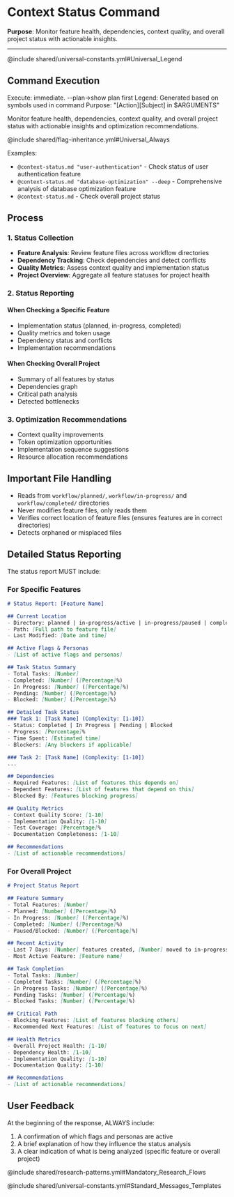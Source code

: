 # Context Status Command

**Purpose**: Monitor feature health, dependencies, context quality, and overall project status with actionable insights.

---

@include shared/universal-constants.yml#Universal_Legend

## Command Execution
Execute: immediate. --plan→show plan first
Legend: Generated based on symbols used in command
Purpose: "[Action][Subject] in $ARGUMENTS"

Monitor feature health, dependencies, context quality, and overall project status with actionable insights and optimization recommendations.

@include shared/flag-inheritance.yml#Universal_Always

Examples:
- `@context-status.md "user-authentication"` - Check status of user authentication feature
- `@context-status.md "database-optimization" --deep` - Comprehensive analysis of database optimization feature
- `@context-status.md` - Check overall project status

## Process

### 1. Status Collection
- **Feature Analysis**: Review feature files across workflow directories
- **Dependency Tracking**: Check dependencies and detect conflicts
- **Quality Metrics**: Assess context quality and implementation status
- **Project Overview**: Aggregate all feature statuses for project health

### 2. Status Reporting

#### When Checking a Specific Feature
- Implementation status (planned, in-progress, completed)
- Quality metrics and token usage
- Dependency status and conflicts
- Implementation recommendations

#### When Checking Overall Project
- Summary of all features by status
- Dependencies graph
- Critical path analysis
- Detected bottlenecks

### 3. Optimization Recommendations
- Context quality improvements
- Token optimization opportunities
- Implementation sequence suggestions
- Resource allocation recommendations

## Important File Handling
- Reads from `workflow/planned/`, `workflow/in-progress/` and `workflow/completed/` directories
- Never modifies feature files, only reads them
- Verifies correct location of feature files (ensures features are in correct directories)
- Detects orphaned or misplaced files

## Detailed Status Reporting
The status report MUST include:

### For Specific Features

```markdown
# Status Report: [Feature Name]

## Current Location
- Directory: planned | in-progress/active | in-progress/paused | completed/successful
- Path: [Full path to feature file]
- Last Modified: [Date and time]

## Active Flags & Personas
- [List of active flags and personas]

## Task Status Summary
- Total Tasks: [Number]
- Completed: [Number] ([Percentage]%)
- In Progress: [Number] ([Percentage]%)
- Pending: [Number] ([Percentage]%)
- Blocked: [Number] ([Percentage]%)

## Detailed Task Status
### Task 1: [Task Name] (Complexity: [1-10])
- Status: Completed | In Progress | Pending | Blocked
- Progress: [Percentage]%
- Time Spent: [Estimated time]
- Blockers: [Any blockers if applicable]

### Task 2: [Task Name] (Complexity: [1-10])
...

## Dependencies
- Required Features: [List of features this depends on]
- Dependent Features: [List of features that depend on this]
- Blocked By: [Features blocking progress]

## Quality Metrics
- Context Quality Score: [1-10]
- Implementation Quality: [1-10]
- Test Coverage: [Percentage]%
- Documentation Completeness: [1-10]

## Recommendations
- [List of actionable recommendations]
```

### For Overall Project

```markdown
# Project Status Report

## Feature Summary
- Total Features: [Number]
- Planned: [Number] ([Percentage]%)
- In Progress: [Number] ([Percentage]%)
- Completed: [Number] ([Percentage]%)
- Paused/Blocked: [Number] ([Percentage]%)

## Recent Activity
- Last 7 Days: [Number] features created, [Number] moved to in-progress, [Number] completed
- Most Active Feature: [Feature name]

## Task Completion
- Total Tasks: [Number]
- Completed Tasks: [Number] ([Percentage]%)
- In Progress Tasks: [Number] ([Percentage]%)
- Pending Tasks: [Number] ([Percentage]%)
- Blocked Tasks: [Number] ([Percentage]%)

## Critical Path
- Blocking Features: [List of features blocking others]
- Recommended Next Features: [List of features to focus on next]

## Health Metrics
- Overall Project Health: [1-10]
- Dependency Health: [1-10]
- Implementation Quality: [1-10]
- Documentation Quality: [1-10]

## Recommendations
- [List of actionable recommendations]
```

## User Feedback
At the beginning of the response, ALWAYS include:
1. A confirmation of which flags and personas are active
2. A brief explanation of how they influence the status analysis
3. A clear indication of what is being analyzed (specific feature or overall project)

@include shared/research-patterns.yml#Mandatory_Research_Flows

@include shared/universal-constants.yml#Standard_Messages_Templates 